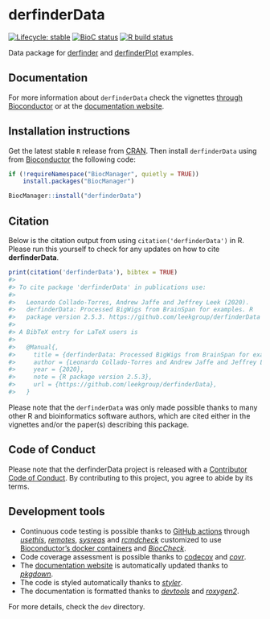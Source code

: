 
<!-- README.md is generated from README.Rmd. Please edit that file -->

# derfinderData

<!-- badges: start -->

[![Lifecycle:
stable](https://img.shields.io/badge/lifecycle-stable-brightgreen.svg)](https://www.tidyverse.org/lifecycle/#stable)
[![BioC
status](http://bioconductor.org/shields/build/release/data-experiment/derfinderData.svg)](http://bioconductor.org/checkResults/release/data-experiment-LATEST/derfinderData/)
[![R build
status](https://github.com/leekgroup/derfinderData/workflows/R-CMD-check-bioc/badge.svg)](https://github.com/leekgroup/derfinderData/actions)
<!-- badges: end -->

Data package for [derfinder](http://bioconductor.org/packages/derfinder)
and [derfinderPlot](http://bioconductor.org/packages/derfinderPlot)
examples.

## Documentation

For more information about `derfinderData` check the vignettes [through
Bioconductor](http://bioconductor.org/packages/derfinderData) or at the
[documentation website](http://leekgroup.github.io/derfinderData).

## Installation instructions

Get the latest stable `R` release from
[CRAN](http://cran.r-project.org/). Then install `derfinderData` using
from [Bioconductor](http://bioconductor.org/) the following code:

``` r
if (!requireNamespace("BiocManager", quietly = TRUE))
    install.packages("BiocManager")

BiocManager::install("derfinderData")
```

## Citation

Below is the citation output from using `citation('derfinderData')` in
R. Please run this yourself to check for any updates on how to cite
**derfinderData**.

``` r
print(citation('derfinderData'), bibtex = TRUE)
#> 
#> To cite package 'derfinderData' in publications use:
#> 
#>   Leonardo Collado-Torres, Andrew Jaffe and Jeffrey Leek (2020).
#>   derfinderData: Processed BigWigs from BrainSpan for examples. R
#>   package version 2.5.3. https://github.com/leekgroup/derfinderData
#> 
#> A BibTeX entry for LaTeX users is
#> 
#>   @Manual{,
#>     title = {derfinderData: Processed BigWigs from BrainSpan for examples},
#>     author = {Leonardo Collado-Torres and Andrew Jaffe and Jeffrey Leek},
#>     year = {2020},
#>     note = {R package version 2.5.3},
#>     url = {https://github.com/leekgroup/derfinderData},
#>   }
```

Please note that the `derfinderData` was only made possible thanks to
many other R and bioinformatics software authors, which are cited either
in the vignettes and/or the paper(s) describing this package.

## Code of Conduct

Please note that the derfinderData project is released with a
[Contributor Code of
Conduct](https://contributor-covenant.org/version/2/0/CODE_OF_CONDUCT.html).
By contributing to this project, you agree to abide by its terms.

## Development tools

  - Continuous code testing is possible thanks to [GitHub
    actions](https://www.tidyverse.org/blog/2020/04/usethis-1-6-0/)
    through *[usethis](https://CRAN.R-project.org/package=usethis)*,
    *[remotes](https://CRAN.R-project.org/package=remotes)*,
    *[sysreqs](https://github.com/r-hub/sysreqs)* and
    *[rcmdcheck](https://CRAN.R-project.org/package=rcmdcheck)*
    customized to use [Bioconductor’s docker
    containers](https://www.bioconductor.org/help/docker/) and
    *[BiocCheck](https://bioconductor.org/packages/3.11/BiocCheck)*.
  - Code coverage assessment is possible thanks to
    [codecov](https://codecov.io/gh) and
    *[covr](https://CRAN.R-project.org/package=covr)*.
  - The [documentation
    website](http://leekgroup.github.io/derfinderData) is automatically
    updated thanks to
    *[pkgdown](https://CRAN.R-project.org/package=pkgdown)*.
  - The code is styled automatically thanks to
    *[styler](https://CRAN.R-project.org/package=styler)*.
  - The documentation is formatted thanks to
    *[devtools](https://CRAN.R-project.org/package=devtools)* and
    *[roxygen2](https://CRAN.R-project.org/package=roxygen2)*.

For more details, check the `dev` directory.
